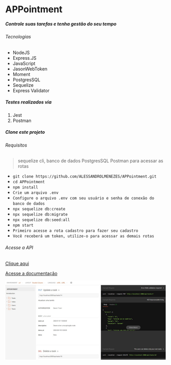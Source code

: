 # APPointment

##### Controle suas tarefas e tenha gestão do seu tempo

###### Tecnologias

- NodeJS
- Express.JS
- JavaScript
- JasonWebToken
- Moment
- PostgresSQL
- Sequelize
- Express Validator

##### Testes realizados via

1. Jest
2. Postman

##### Clone este projeto

###### Requisitos

> sequelize cli,
> banco de dados PostgresSQL
> Postman para acessar as rotas

- `git clone https://github.com/ALESSANDROLMENEZES/APPointment.git`
- `cd APPointment`
- `npm install`
- `Crie um arquivo .env`
- `Configure o arquivo .env com seu usuário e senha de conexão do banco de dados`
- `npx sequelize db:create`
- `npx sequelize db:migrate`
- `npx sequelize db:seed:all`
- `npm start`
- `Primeiro acesse a rota cadastro para fazer seu cadastro`
- `Você receberá um token, utilize-o para acessar as demais rotas`

###### Acesse a API

[Clique aqui](https://app-appointment.herokuapp.com/ "Api heroku")

[Acesse a documentação](https://web.postman.co/collections/9702967-278dd71f-4826-4a65-8074-15ba2aeb086d?version=latest&workspace=99ecdfd7-fccb-4e1b-869f-b47f7650364e#210c43cb-433a-4f01-b46f-7776e73c6a7d "Acesse a documentação")

[![DOCUMENTAÇÃO](./doc/API_DOC.jpg "DOCUMENTAÇÃO")](./doc/API_DOC.jpg "DOCUMENTAÇÃO")
